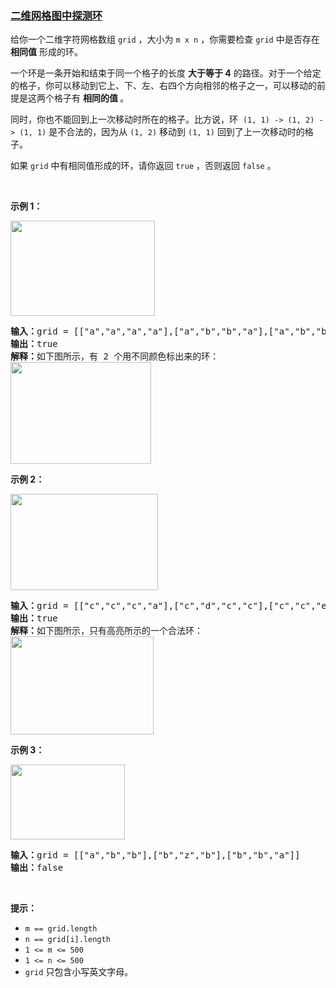 ### [二维网格图中探测环](https://leetcode-cn.com/problems/detect-cycles-in-2d-grid)

<p>给你一个二维字符网格数组&nbsp;<code>grid</code>&nbsp;，大小为&nbsp;<code>m x n</code>&nbsp;，你需要检查&nbsp;<code>grid</code>&nbsp;中是否存在 <strong>相同值</strong> 形成的环。</p>

<p>一个环是一条开始和结束于同一个格子的长度 <strong>大于等于 4</strong>&nbsp;的路径。对于一个给定的格子，你可以移动到它上、下、左、右四个方向相邻的格子之一，可以移动的前提是这两个格子有 <strong>相同的值&nbsp;</strong>。</p>

<p>同时，你也不能回到上一次移动时所在的格子。比方说，环&nbsp;&nbsp;<code>(1, 1) -&gt; (1, 2) -&gt; (1, 1)</code>&nbsp;是不合法的，因为从 <code>(1, 2)</code>&nbsp;移动到 <code>(1, 1)</code> 回到了上一次移动时的格子。</p>

<p>如果 <code>grid</code>&nbsp;中有相同值形成的环，请你返回 <code>true</code>&nbsp;，否则返回 <code>false</code>&nbsp;。</p>

<p>&nbsp;</p>

<p><strong>示例 1：</strong></p>

<p><strong><img alt="" src="https://assets.leetcode-cn.com/aliyun-lc-upload/uploads/2020/08/22/5482e1.png" style="height: 152px; width: 231px;"></strong></p>

<pre><strong>输入：</strong>grid = [[&quot;a&quot;,&quot;a&quot;,&quot;a&quot;,&quot;a&quot;],[&quot;a&quot;,&quot;b&quot;,&quot;b&quot;,&quot;a&quot;],[&quot;a&quot;,&quot;b&quot;,&quot;b&quot;,&quot;a&quot;],[&quot;a&quot;,&quot;a&quot;,&quot;a&quot;,&quot;a&quot;]]
<strong>输出：</strong>true
<strong>解释：</strong>如下图所示，有 2 个用不同颜色标出来的环：
<img alt="" src="https://assets.leetcode-cn.com/aliyun-lc-upload/uploads/2020/08/22/5482e11.png" style="height: 163px; width: 225px;">
</pre>

<p><strong>示例 2：</strong></p>

<p><strong><img alt="" src="https://assets.leetcode-cn.com/aliyun-lc-upload/uploads/2020/08/22/5482e2.png" style="height: 154px; width: 236px;"></strong></p>

<pre><strong>输入：</strong>grid = [[&quot;c&quot;,&quot;c&quot;,&quot;c&quot;,&quot;a&quot;],[&quot;c&quot;,&quot;d&quot;,&quot;c&quot;,&quot;c&quot;],[&quot;c&quot;,&quot;c&quot;,&quot;e&quot;,&quot;c&quot;],[&quot;f&quot;,&quot;c&quot;,&quot;c&quot;,&quot;c&quot;]]
<strong>输出：</strong>true
<strong>解释：</strong>如下图所示，只有高亮所示的一个合法环：
<img alt="" src="https://assets.leetcode-cn.com/aliyun-lc-upload/uploads/2020/08/22/5482e22.png" style="height: 157px; width: 229px;">
</pre>

<p><strong>示例 3：</strong></p>

<p><strong><img alt="" src="https://assets.leetcode-cn.com/aliyun-lc-upload/uploads/2020/08/22/5482e3.png" style="height: 120px; width: 183px;"></strong></p>

<pre><strong>输入：</strong>grid = [[&quot;a&quot;,&quot;b&quot;,&quot;b&quot;],[&quot;b&quot;,&quot;z&quot;,&quot;b&quot;],[&quot;b&quot;,&quot;b&quot;,&quot;a&quot;]]
<strong>输出：</strong>false
</pre>

<p>&nbsp;</p>

<p><strong>提示：</strong></p>

<ul>
	<li><code>m == grid.length</code></li>
	<li><code>n == grid[i].length</code></li>
	<li><code>1 &lt;= m &lt;= 500</code></li>
	<li><code>1 &lt;= n &lt;= 500</code></li>
	<li><code>grid</code>&nbsp;只包含小写英文字母。</li>
</ul>
